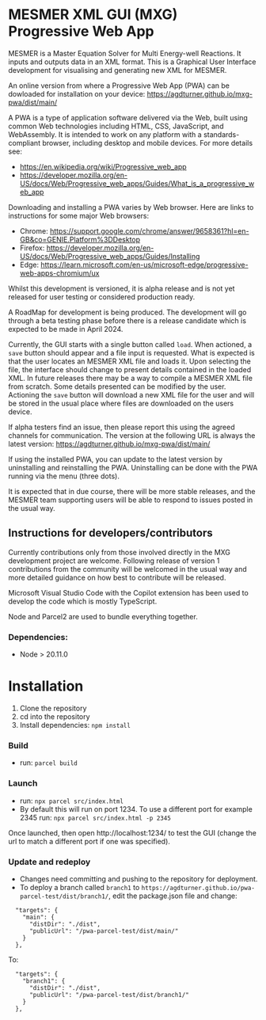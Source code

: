 # MESMER XML GUI (MXG) Progressive Web App 

MESMER is a Master Equation Solver for Multi Energy-well Reactions. It inputs and outputs data in an XML format. This is a Graphical User Interface development for visualising and generating new XML for MESMER.

An online version from where a Progressive Web App (PWA) can be dowloaded for installation on your device:
https://agdturner.github.io/mxg-pwa/dist/main/

A PWA is a type of application software delivered via the Web, built using common Web technologies including HTML, CSS, JavaScript, and WebAssembly. It is intended to work on any platform with a standards-compliant browser, including desktop and mobile devices. For more details see:
- https://en.wikipedia.org/wiki/Progressive_web_app
- https://developer.mozilla.org/en-US/docs/Web/Progressive_web_apps/Guides/What_is_a_progressive_web_app

Downloading and installing a PWA varies by Web browser. Here are links to instructions for some major Web browsers:
- Chrome: https://support.google.com/chrome/answer/9658361?hl=en-GB&co=GENIE.Platform%3DDesktop
- Firefox: https://developer.mozilla.org/en-US/docs/Web/Progressive_web_apps/Guides/Installing
- Edge: https://learn.microsoft.com/en-us/microsoft-edge/progressive-web-apps-chromium/ux

Whilst this development is versioned, it is alpha release and is not yet released for user testing or considered production ready.

A RoadMap for development is being produced. The development will go through a beta testing phase before there is a release candidate which is expected to be made in April 2024.

Currently, the GUI starts with a single button called `load`. When actioned, a `save` button should appear and a file input is requested. What is expected is that the user locates an MESMER XML file and loads it. Upon selecting the file, the interface should change to present details contained in the loaded XML. In future releases there may be a way to compile a MESMER XML file from scratch. Some details presented can be modified by the user. Actioning the `save` button will download a new XML file for the user and will be stored in the usual place where files are downloaded on the users device. 

If alpha testers find an issue, then please report this using the agreed channels for communication. The version at the following URL is always the latest version:
https://agdturner.github.io/mxg-pwa/dist/main/

If using the installed PWA, you can update to the latest version by uninstalling and reinstalling the PWA. Uninstalling can be done with the PWA running via the menu (three dots).

It is expected that in due course, there will be more stable releases, and the MESMER team supporting users will be able to respond to issues posted in the usual way.


## Instructions for developers/contributors

Currently contributions only from those involved directly in the MXG development project are welcome. Following release of version 1 contributions from the community will be welcomed in the usual way and more detailed guidance on how best to contribute will be released. 

Microsoft Visual Studio Code with the Copilot extension has been used to develop the code which is mostly TypeScript.

Node and Parcel2 are used to bundle everything together.

### Dependencies:
- Node > 20.11.0

# Installation
1. Clone the repository
2. cd into the repository
3. Install dependencies:
`npm install`

### Build
- run:
`parcel build`

### Launch
- run:
`npx parcel src/index.html`
- By default this will run on port 1234. To use a different port for example 2345 run: `npx parcel src/index.html -p 2345`

Once launched, then open http://localhost:1234/ to test the GUI (change the url to match a different port if one was specified).

### Update and redeploy
- Changes need committing and pushing to the repository for deployment.
- To deploy a branch called `branch1` to `https://agdturner.github.io/pwa-parcel-test/dist/branch1/`, edit the package.json file and change:
```
  "targets": {
    "main": {
      "distDir": "./dist",
      "publicUrl": "/pwa-parcel-test/dist/main/"
    }
  },
```
To:
```
  "targets": {
    "branch1": {
      "distDir": "./dist",
      "publicUrl": "/pwa-parcel-test/dist/branch1/"
    }
  },
```
